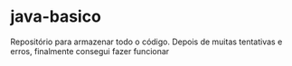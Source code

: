 # java-basico
Repositório para armazenar todo o código.
Depois de muitas tentativas e erros, finalmente consegui fazer funcionar